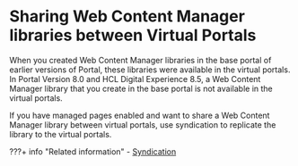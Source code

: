 # Sharing Web Content Manager libraries between Virtual Portals

When you created Web Content Manager libraries in the base portal of earlier versions of Portal, these libraries were available in the virtual portals. In Portal Version 8.0 and HCL Digital Experience 8.5, a Web Content Manager library that you create in the base portal is not available in the virtual portals.

If you have managed pages enabled and want to share a Web Content Manager library between virtual portals, use syndication to replicate the library to the virtual portals.


???+ info "Related information" 
    -   [Syndication](../../../../../../../manage_content/wcm_delivery/syndication/index.md)

